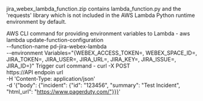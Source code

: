 jira_webex_lambda_function.zip contains lambda_function.py and the 'requests' library which is not included in the AWS Lambda Python runtime environment by default. 

AWS CLI command for providing environment variables to Lambda -
aws lambda update-function-configuration \
  --function-name pd-jira-webex-lambda \
  --environment Variables="{WEBEX_ACCESS_TOKEN=, WEBEX_SPACE_ID=, JIRA_TOKEN=, JIRA_USER=, JIRA_URL=, JIRA_KEY=, JIRA_ISSUE=, JIRA_ID=}"
Trigger curl command - 
curl -X POST \
  https://API endpoin url \
  -H 'Content-Type: application/json' \
  -d '{"body": {"incident": {"id": "123456", "summary": "Test Incident", "html_url": "https://www.pagerduty.com/"}}}'
